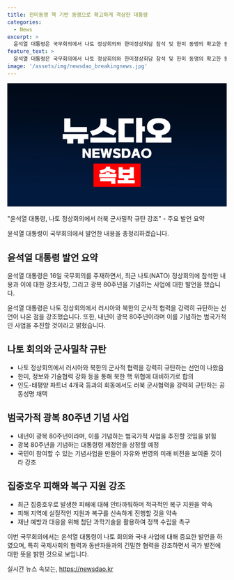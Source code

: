 ```yaml
---
title: 한미동맹 핵 기반 동맹으로 확고하게 격상한 대통령
categories:
  - News
excerpt: >
  윤석열 대통령은 국무회의에서 나토 정상회의와 한미정상회담 참석 및 한미 동맹의 확고한 동력 강조, 러북 군사 밀착 규탄과 광복 80주년 기념 사업의 추진, 집중호우 피해지역 복구 지원 등을 발언했다. 나토 정상회의에서 한반도 핵억제 핵작전 지침 승인과 러북 군사 밀착 규탄에 대한 강력한 지지를 언급하며, 광복 80주년을 맞아 국민들을 독립운동정신에 함께 힘을 모으도록 격려했다. 또한 특별재난지역 지원 및 예방 조치를 강화할 것을 당부했다.
feature_text: >
  윤석열 대통령은 국무회의에서 나토 정상회의와 한미정상회담 참석 및 한미 동맹의 확고한 동력 강조, 러북 군사 밀착 규탄과 광복 80주년 기념 사업의 추진, 집중호우 피해지역 복구 지원 등을 발언했다. 나토 정상회의에서 한반도 핵억제 핵작전 지침 승인과 러북 군사 밀착 규탄에 대한 강력한 지지를 언급하며, 광복 80주년을 맞아 국민들을 독립운동정신에 함께 힘을 모으도록 격려했다. 또한 특별재난지역 지원 및 예방 조치를 강화할 것을 당부했다.
image: '/assets/img/newsdao_breakingnews.jpg'
---
```


<p><img src="/assets/img/newsdao_breakingnews.jpg" alt="ranknews 속보" /></p>

<p>"윤석열 대통령, 나토 정상회의에서 러북 군사밀착 규탄 강조" - 주요 발언 요약</p>

<p>윤석열 대통령이 국무회의에서 발언한 내용을 총정리하겠습니다.</p>

<h2 data-ke-size="size26">윤석열 대통령 발언 요약</h2>

<p>윤석열 대통령은 16일 국무회의를 주재하면서, 최근 나토(NATO) 정상회의에 참석한 내용과 이에 대한 강조사항, 그리고 광복 80주년을 기념하는 사업에 대한 발언을 했습니다.</p>

<p data-ke-size="size16">윤석열 대통령은 나토 정상회의에서 러시아와 북한의 군사적 협력을 강력히 규탄하는 선언이 나온 점을 강조했습니다. 또한, 내년이 광복 80주년이라며 이를 기념하는 범국가적인 사업을 추진할 것이라고 밝혔습니다.</p>

<h2 data-ke-size="size26">나토 회의와 군사밀착 규탄</h2>

<ul>
<li>나토 정상회의에서 러시아와 북한의 군사적 협력을 강력히 규탄하는 선언이 나왔음</li>
<li>한미, 정보와 기술협력 강화 등을 통해 북한 핵 위협에 대비하기로 합의</li>
<li>인도-태평양 파트너 4개국 등과의 회동에서도 러북 군사협력을 강력히 규탄하는 공동성명 채택</li>
</ul>

<h2 data-ke-size="size26">범국가적 광복 80주년 기념 사업</h2>

<ul>
<li>내년이 광복 80주년이라며, 이를 기념하는 범국가적 사업을 추진할 것임을 밝힘</li>
<li>광복 80주년을 기념하는 대통령령 제정안을 상정할 예정</li>
<li>국민이 참여할 수 있는 기념사업을 만들어 자유와 번영의 미래 비전을 보여줄 것이라 강조</li>
</ul>

<h2 data-ke-size="size26">집중호우 피해와 복구 지원 강조</h2>

<ul>
<li>최근 집중호우로 발생한 피해에 대해 안타까워하며 적극적인 복구 지원을 약속</li>
<li>피해 지역에 실질적인 지원과 복구를 신속하게 진행할 것을 약속</li>
<li>재난 예방과 대응을 위해 첨단 과학기술을 활용하여 정책 수립을 촉구</li>
</ul>

<p>이번 국무회의에서는 윤석열 대통령이 나토 회의와 국내 사업에 대해 중요한 발언을 하였으며, 특히 국제사회의 협력과 동반자들과의 긴밀한 협력을 강조하면서 국가 발전에 대한 뜻을 밝힌 것으로 보입니다.</p>
실시간 뉴스 속보는, <a href="https://newsdao.kr" rel="dofollow">https://newsdao.kr</a>


